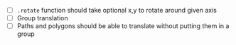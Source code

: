 - [ ] `.rotate` function should take optional x,y to rotate around given axis
- [ ] Group translation
- [ ] Paths and polygons should be able to translate without putting them in a group